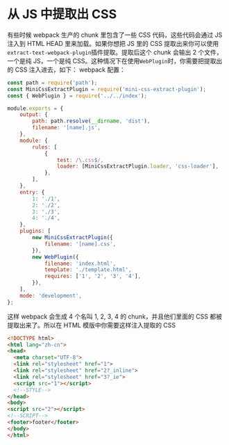# 从 JS 中提取出 CSS

有些时候 webpack 生产的 chunk 里包含了一些 CSS 代码，这些代码会通过 JS 注入到 HTML HEAD 里来加载。如果你想把 JS 里的 CSS 提取出来你可以使用`extract-text-webpack-plugin`插件提取。提取后这个 chunk 会输出 2 个文件，一个是纯 JS，一个是纯 CSS。这种情况下在使用`WebPlugin`时，你需要把提取出的 CSS 注入进去，如下：
webpack 配置：

```js
const path = require('path');
const MiniCssExtractPlugin = require('mini-css-extract-plugin');
const { WebPlugin } = require('../../index');

module.exports = {
	output: {
		path: path.resolve(__dirname, 'dist'),
		filename: '[name].js',
	},
	module: {
		rules: [
			{
				test: /\.css$/,
				loader: [MiniCssExtractPlugin.loader, 'css-loader'],
			},
		],
	},
	entry: {
		1: './1',
		2: './2',
		3: './3',
		4: './4',
	},
	plugins: [
		new MiniCssExtractPlugin({
			filename: '[name].css',
		}),
		new WebPlugin({
			filename: 'index.html',
			template: './template.html',
			requires: ['1', '2', '3', '4'],
		}),
	],
	mode: 'development',
};
```

这样 webpack 会生成 4 个名叫 1, 2, 3, 4 的 chunk，并且他们里面的 CSS 都被提取出来了。所以在 HTML 模版中你需要这样注入提取的 CSS

```html
<!DOCTYPE html>
<html lang="zh-cn">
<head>
  <meta charset="UTF-8">
  <link rel="stylesheet" href="1">
  <link rel="stylesheet" href="2?_inline">
  <link rel="stylesheet" href="3?_ie">
  <script src="1"></script>
  <!--STYLE-->
</head>
<body>
<script src="2"></script>
<!--SCRIPT-->
<footer>footer</footer>
</body>
</html>
```
